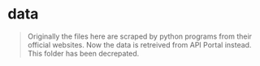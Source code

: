 # data

> Originally the files here are scraped by python programs from their official websites. Now the data is retreived from API Portal instead. This folder has been decrepated. 